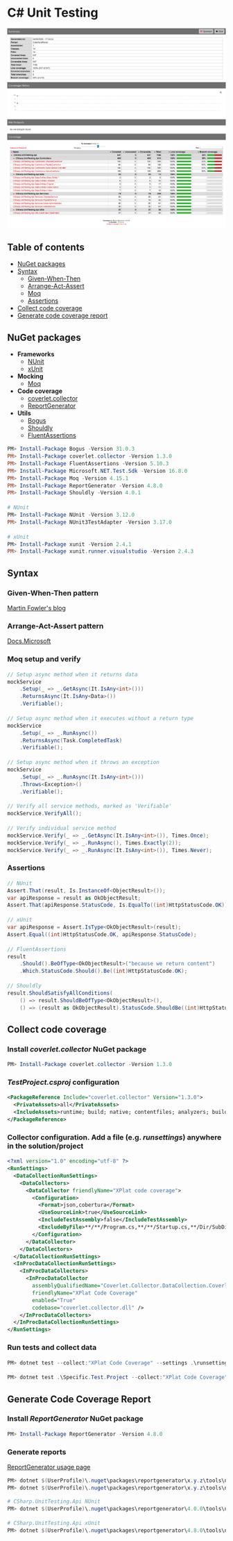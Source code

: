 # C# Unit Testing

![Coverage](https://github.com/dimitrietataru/csharp-unit-testing/blob/master/Coverage.png)

## Table of contents

* [NuGet packages](#nuget-packages)
* [Syntax](#syntax)
  * [Given-When-Then](#given-when-then-pattern)
  * [Arrange-Act-Assert](#arrange-act-assert-pattern)
  * [Moq](#moq-setup-and-verify)
  * [Assertions](#assertions)
* [Collect code coverage](#collect-code-coverage)
* [Generate code coverage report](#generate-code-coverage-report)


## NuGet packages
- **Frameworks**
  - [NUnit](https://www.nuget.org/packages/NUnit)
  - [xUnit](https://www.nuget.org/packages/xunit)
- **Mocking**
  - [Moq](https://www.nuget.org/packages/Moq)
- **Code coverage**
  - [coverlet.collector](https://www.nuget.org/packages/coverlet.collector)
  - [ReportGenerator](https://www.nuget.org/packages/ReportGenerator)
- **Utils**
  - [Bogus](https://www.nuget.org/packages/Bogus)
  - [Shouldly](https://www.nuget.org/packages/shouldly)
  - [FluentAssertions](https://www.nuget.org/packages/FluentAssertions)

``` powershell
PM> Install-Package Bogus -Version 31.0.3
PM> Install-Package coverlet.collector -Version 1.3.0
PM> Install-Package FluentAssertions -Version 5.10.3
PM> Install-Package Microsoft.NET.Test.Sdk -Version 16.8.0
PM> Install-Package Moq -Version 4.15.1
PM> Install-Package ReportGenerator -Version 4.8.0
PM> Install-Package Shouldly -Version 4.0.1

# NUnit
PM> Install-Package NUnit -Version 3.12.0
PM> Install-Package NUnit3TestAdapter -Version 3.17.0

# xUnit
PM> Install-Package xunit -Version 2.4.1
PM> Install-Package xunit.runner.visualstudio -Version 2.4.3
```


## Syntax

### Given-When-Then pattern
[Martin Fowler's blog](https://www.martinfowler.com/bliki/GivenWhenThen.html)

### Arrange-Act-Assert pattern
[Docs.Microsoft](https://docs.microsoft.com/en-us/visualstudio/test/unit-test-basics?view=vs-2019#write-your-tests)

### Moq setup and verify

``` csharp
// Setup async method when it returns data
mockService
    .Setup(_ => _.GetAsync(It.IsAny<int>()))
    .ReturnsAsync(It.IsAny<Data>())
    .Verifiable();

// Setup async method when it executes without a return type
mockService
    .Setup(_ => _.RunAsync())
    .ReturnsAsync(Task.CompletedTask)
    .Verifiable();

// Setup async method when it throws an exception
mockService
    .Setup(_ => _.RunAsync(It.IsAny<int>()))
    .Throws<Exception>()
    .Verifiable();

// Verify all service methods, marked as 'Verifiable'
mockService.VerifyAll();

// Verify individual service method
mockService.Verify(_ => _.GetAsync(It.IsAny<int>()), Times.Once);
mockService.Verify(_ => _.RunAsync(), Times.Exactly(2));
mockService.Verify(_ => _.RunAsync(It.IsAny<int>()), Times.Never);
```

### Assertions

``` csharp
// NUnit
Assert.That(result, Is.InstanceOf<ObjectResult>());
var apiResponse = result as OkObjectResult;
Assert.That(apiResponse.StatusCode, Is.EqualTo((int)HttpStatusCode.OK));

// xUnit
var apiResponse = Assert.IsType<OkObjectResult>(result);
Assert.Equal((int)HttpStatusCode.OK, apiResponse.StatusCode);

// FluentAssertions
result
    .Should().BeOfType<OkObjectResult>("because we return content")
    .Which.StatusCode.Should().Be((int)HttpStatusCode.OK);
    
// Shouldly
result.ShouldSatisfyAllConditions(
    () => result.ShouldBeOfType<OkObjectResult>(),
    () => (result as OkObjectResult).StatusCode.ShouldBe((int)HttpStatusCode.OK));
```


## Collect code coverage

### Install *coverlet.collector* NuGet package
``` powershell
PM> Install-Package coverlet.collector -Version 1.3.0
```

### *TestProject.csproj* configuration
``` xml
<PackageReference Include="coverlet.collector" Version="1.3.0">
  <PrivateAssets>all</PrivateAssets>
  <IncludeAssets>runtime; build; native; contentfiles; analyzers; buildtransitive</IncludeAssets>
</PackageReference>
```

### Collector configuration. Add a file (e.g. *runsettings*) anywhere in the solution/project
```  xml
<?xml version="1.0" encoding="utf-8" ?>
<RunSettings>
  <DataCollectionRunSettings>
    <DataCollectors>
      <DataCollector friendlyName="XPlat code coverage">
        <Configuration>
          <Format>json,cobertura</Format>
          <UseSourceLink>true</UseSourceLink>
          <IncludeTestAssembly>false</IncludeTestAssembly>
          <ExcludeByFile>**/**/Program.cs,**/**/Startup.cs,**/Dir/SubDir/*.cs</ExcludeByFile>
        </Configuration>
      </DataCollector>
    </DataCollectors>
  </DataCollectionRunSettings>
  <InProcDataCollectionRunSettings>
    <InProcDataCollectors>
      <InProcDataCollector
        assemblyQualifiedName="Coverlet.Collector.DataCollection.CoverletInProcDataCollector, coverlet.collector, Version=1.3.0.0, Culture=neutral, PublicKeyToken=null"
        friendlyName="XPlat Code Coverage"
        enabled="True"
        codebase="coverlet.collector.dll" />
    </InProcDataCollectors>
  </InProcDataCollectionRunSettings>
</RunSettings>
```

### Run tests and collect data
``` powershell
PM> dotnet test --collect:"XPlat Code Coverage" --settings .\runsettings

PM> dotnet test .\Specific.Test.Project --collect:"XPlat Code Coverage" --settings .\Specific.Test.Project\runsettings
```


## Generate Code Coverage Report

### Install *ReportGenerator* NuGet package
``` powershell
PM> Install-Package ReportGenerator -Version 4.8.0
```

### Generate reports

[ReportGenerator usage page](https://danielpalme.github.io/ReportGenerator/usage.html)

``` powershell
PM> dotnet $(UserProfile)\.nuget\packages\reportgenerator\x.y.z\tools\netcoreapp3.0\ReportGenerator.dll "-reports:coverage.xml" "-targetdir:coveragereport" -reporttypes:Html
PM> dotnet $(UserProfile)\.nuget\packages\reportgenerator\x.y.z\tools\netcoreapp3.0\ReportGenerator.dll "-reports:coverage.xml" "-targetdir:coveragereport" -reporttypes:Badges
```
``` powershell
# CSharp.UnitTesting.Api NUnit
PM> dotnet $(UserProfile)\.nuget\packages\reportgenerator\4.0.0\tools\netcoreapp3.0\ReportGenerator.dll "-reports:CSharp.UnitTesting.Api.Nunit.Test\TestResults\*\coverage.cobertura.xml" "-targetdir:_CoverageReport\Api\NUnit" "-historydir:_CoverageReport\_History\Api\NUnit" -reporttypes:Html

# CSharp.UnitTesting.Api xUnit
PM> dotnet $(UserProfile)\.nuget\packages\reportgenerator\4.8.0\tools\netcoreapp3.0\ReportGenerator.dll "-reports:CSharp.UnitTesting.Api.Xunit.Test\TestResults\*\coverage.cobertura.xml" "-targetdir:_CoverageReport\Api\xUnit" "-historydir:_CoverageReport\_History\Api\xUnit" -reporttypes:Html
```

